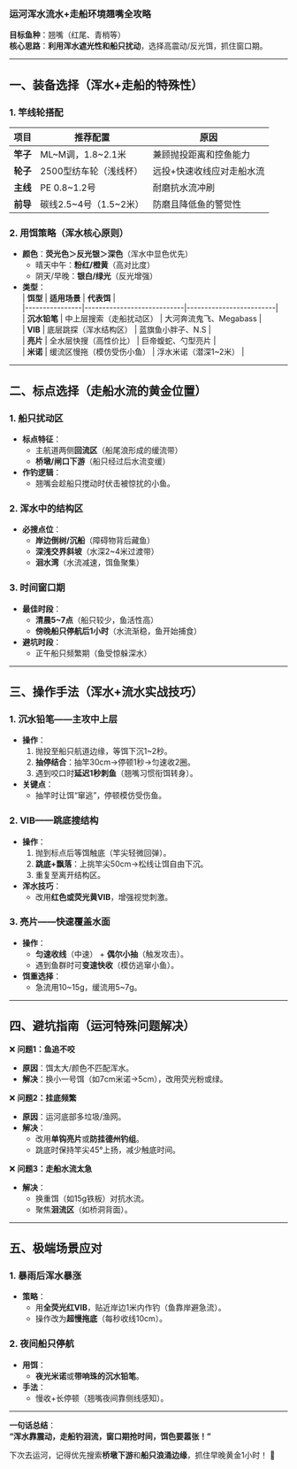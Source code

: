 ### **运河浑水流水+走船环境翘嘴全攻略**  
**目标鱼种**：翘嘴（红尾、青梢等）  
**核心思路**：**利用浑水遮光性和船只扰动**，选择高震动/反光饵，抓住窗口期。  

---

## **一、装备选择（浑水+走船的特殊性）**  
### **1. 竿线轮搭配**  
| **项目**       | **推荐配置**              | **原因**                     |  
|----------------|--------------------------|-----------------------------|  
| **竿子**       | ML~M调，1.8~2.1米        | 兼顾抛投距离和控鱼能力       |  
| **轮子**       | 2500型纺车轮（浅线杯）    | 远投+快速收线应对走船水流    |  
| **主线**       | PE 0.8~1.2号             | 耐磨抗水流冲刷               |  
| **前导**       | 碳线2.5~4号（1.5~2米）   | 防磨且降低鱼的警觉性         |  

### **2. 用饵策略（浑水核心原则）**  
- **颜色**：**荧光色＞反光银＞深色**（浑水中显色优先）  
  - 晴天中午：**粉红/橙黄**（高对比度）  
  - 阴天/早晚：**银白/绿光**（反光增强）  
- **类型**：  
  | **饵型**       | **适用场景**                | **代表饵**              |  
  |----------------|----------------------------|-------------------------|  
  | **沉水铅笔**   | 中上层搜索（走船扰动区）    | 大河奔流鬼飞、Megabass  |  
  | **VIB**        | 底层跳探（浑水结构区）      | 蓝旗鱼小胖子、N.S       |  
  | **亮片**       | 全水层快搜（高性价比）      | 巨帝蝮蛇、勺型亮片      |  
  | **米诺**       | 缓流区慢拖（模仿受伤小鱼）  | 浮水米诺（潜深1~2米）   |  

---

## **二、标点选择（走船水流的黄金位置）**  
### **1. 船只扰动区**  
- **标点特征**：  
  - 主航道两侧**回流区**（船尾浪形成的缓流带）  
  - **桥墩/闸口下游**（船只经过后水流变缓）  
- **作钓逻辑**：  
  - 翘嘴会趁船只搅动时伏击被惊扰的小鱼。  

### **2. 浑水中的结构区**  
- **必搜点位**：  
  - **岸边倒树/沉船**（障碍物背后藏鱼）  
  - **深浅交界斜坡**（水深2~4米过渡带）  
  - **洄水湾**（水流减速，饵鱼聚集）  

### **3. 时间窗口期**  
- **最佳时段**：  
  - **清晨5~7点**（船只较少，鱼活性高）  
  - **傍晚船只停航后1小时**（水流渐稳，鱼开始捕食）  
- **避坑时段**：  
  - 正午船只频繁期（鱼受惊躲深水）  

---

## **三、操作手法（浑水+流水实战技巧）**  
### **1. 沉水铅笔——主攻中上层**  
- **操作**：  
  1. 抛投至船只航道边缘，等饵下沉1~2秒。  
  2. **抽停结合**：抽竿30cm→停顿1秒→匀速收2圈。  
  3. 遇到咬口时**延迟1秒刺鱼**（翘嘴习惯衔饵转身）。  
- **关键点**：  
  - 抽竿时让饵“窜逃”，停顿模仿受伤鱼。  

### **2. VIB——跳底搜结构**  
- **操作**：  
  1. 抛到标点后等饵触底（竿尖轻微回弹）。  
  2. **跳底+飘落**：上挑竿尖50cm→松线让饵自由下沉。  
  3. 重复至离开结构区。  
- **浑水技巧**：  
  - 改用**红色或荧光黄VIB**，增强视觉刺激。  

### **3. 亮片——快速覆盖水面**  
- **操作**：  
  - **匀速收线**（中速） + **偶尔小抽**（触发攻击）。  
  - 遇到鱼群时可**变速快收**（模仿逃窜小鱼）。  
- **饵重选择**：  
  - 急流用10~15g，缓流用5~7g。  

---

## **四、避坑指南（运河特殊问题解决）**  
❌ **问题1：鱼追不咬**  
- **原因**：饵太大/颜色不匹配浑水。  
- **解决**：换小一号饵（如7cm米诺→5cm），改用荧光粉或绿。  

❌ **问题2：挂底频繁**  
- **原因**：运河底部多垃圾/渔网。  
- **解决**：  
  - 改用**单钩亮片**或**防挂德州钓组**。  
  - 跳底时保持竿尖45°上扬，减少触底时间。  

❌ **问题3：走船水流太急**  
- **解决**：  
  - 换重饵（如15g铁板）对抗水流。  
  - 聚焦**洄流区**（如桥洞背面）。  

---

## **五、极端场景应对**  
### **1. 暴雨后浑水暴涨**  
- **策略**：  
  - 用**全荧光红VIB**，贴近岸边1米内作钓（鱼靠岸避急流）。  
  - 操作改为**超慢拖底**（每秒收线10cm）。  

### **2. 夜间船只停航**  
- **用饵**：  
  - **夜光米诺**或**带响珠的沉水铅笔**。  
- **手法**：  
  - 慢收+长停顿（翘嘴夜间靠侧线感知）。  

---

**一句话总结**：  
**“浑水靠震动，走船钓洄流，窗口期抢时间，饵色要嚣张！”**  

下次去运河，记得优先搜索**桥墩下游**和**船只浪涌边缘**，抓住早晚黄金1小时！ 🎣
